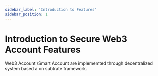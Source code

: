 ```yaml
---
sidebar_label: 'Introduction to Features'
sidebar_position: 1
---
```


# Introduction to Secure Web3 Account Features

Web3 Account /Smart Account are implememted through decentralized system based a on subtrate framework.

